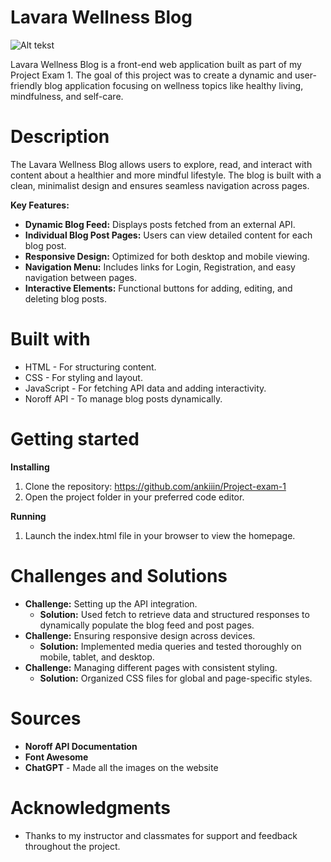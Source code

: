 # Lavara Wellness Blog

![Alt tekst](https://ankiiin.github.io/images-exam/meditation.jpg)

Lavara Wellness Blog is a front-end web application built as part of my Project Exam 1. The goal of this project was to create a dynamic and user-friendly blog application focusing on wellness topics like healthy living, mindfulness, and self-care.

# Description

The Lavara Wellness Blog allows users to explore, read, and interact with content about a healthier and more mindful lifestyle. The blog is built with a clean, minimalist design and ensures seamless navigation across pages.

**Key Features:**
- **Dynamic Blog Feed:** Displays posts fetched from an external API.
- **Individual Blog Post Pages:** Users can view detailed content for each blog post.
- **Responsive Design:** Optimized for both desktop and mobile viewing.
- **Navigation Menu:** Includes links for Login, Registration, and easy navigation between pages.
- **Interactive Elements:** Functional buttons for adding, editing, and deleting blog posts.

# Built with

- HTML - For structuring content.
- CSS - For styling and layout.
- JavaScript - For fetching API data and adding interactivity.
- Noroff API - To manage blog posts dynamically.

# Getting started

**Installing**
1. Clone the repository:
   https://github.com/ankiiin/Project-exam-1
2. Open the project folder in your preferred code editor.

**Running**
1. Launch the index.html file in your browser to view the homepage.

# Challenges and Solutions

- **Challenge:** Setting up the API integration.
  - **Solution:** Used fetch to retrieve data and structured responses to dynamically populate the blog feed and post pages.
- **Challenge:** Ensuring responsive design across devices.
  - **Solution:** Implemented media queries and tested thoroughly on mobile, tablet, and desktop.
- **Challenge:** Managing different pages with consistent styling.
  - **Solution:** Organized CSS files for global and page-specific styles.

# Sources

- **Noroff API Documentation** 
- **Font Awesome** 
- **ChatGPT** - Made all the images on the website

# Acknowledgments

- Thanks to my instructor and classmates for support and feedback throughout the project.
